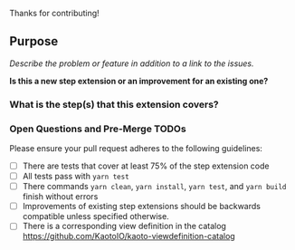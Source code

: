 Thanks for contributing!

## Purpose
_Describe the problem or feature in addition to a link to the issues._

**Is this a new step extension or an improvement for an existing one?**

### What is the step(s) that this extension covers?

### Open Questions and Pre-Merge TODOs

Please ensure your pull request adheres to the following guidelines:

- [ ] There are tests that cover at least 75% of the step extension code
- [ ] All tests pass with `yarn test`
- [ ] There commands `yarn clean`, `yarn install`, `yarn test`, and `yarn build` finish without errors
- [ ] Improvements of existing step extensions should be backwards compatible unless specified otherwise.
- [ ] There is a corresponding view definition in the catalog https://github.com/KaotoIO/kaoto-viewdefinition-catalog
